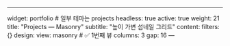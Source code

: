 ---
widget: portfolio        # 일부 테마는 projects
headless: true
active: true
weight: 21
title: "Projects — Masonry"
subtitle: "높이 가변 섬네일 그리드"
content:
  filters: {}
design:
  view: masonry          # ✅ 1번째 뷰
  columns: 3
  gap: 16
—